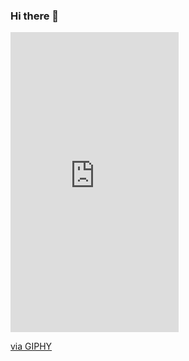 ### Hi there 👋

<!--
**Prapanchj/Prapanchj** is a ✨ _special_ ✨ repository because its `README.md` (this file) appears on your GitHub profile.

Here are some ideas to get you started:

- 🔭 I’m currently working on ...
- 🌱 I’m currently learning ...
- 👯 I’m looking to collaborate on ...
- 🤔 I’m looking for help with ...
- 💬 Ask me about ...
- 📫 How to reach me: ...
- 😄 Pronouns: ...
- ⚡ Fun fact: ...
-->


<iframe src="https://giphy.com/embed/8H80IVPjAdKY8" width="269" height="480" frameBorder="0" class="giphy-embed" allowFullScreen></iframe><p><a href="https://giphy.com/gifs/time-sleep-8H80IVPjAdKY8">via GIPHY</a></p>
